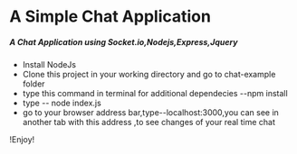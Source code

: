 <h1>A Simple Chat Application</h1>
<h5>A Chat Application using Socket.io,Nodejs,Express,Jquery</h5>
<ul>
<li>Install NodeJs</li>
<li>Clone this project in your working directory and go to chat-example folder</li>
<li>type this command in terminal for additional dependecies --npm install</li>
<li>type -- node index.js</li>
<li>go to your browser address bar,type--localhost:3000,you can see in another tab with this address ,to see changes of your real time chat</li>
</ul>
<p>!Enjoy!</p>